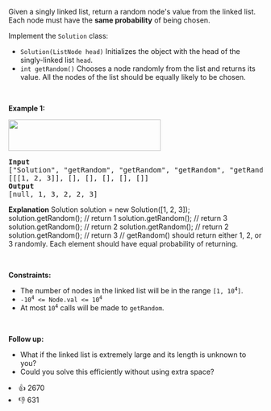<p>Given a singly linked list, return a random node's value from the linked list. Each node must have the <strong>same probability</strong> of being chosen.</p>

<p>Implement the <code>Solution</code> class:</p>

<ul> 
 <li><code>Solution(ListNode head)</code> Initializes the object with the head of the singly-linked list <code>head</code>.</li> 
 <li><code>int getRandom()</code> Chooses a node randomly from the list and returns its value. All the nodes of the list should be equally likely to be chosen.</li> 
</ul>

<p>&nbsp;</p> 
<p><strong class="example">Example 1:</strong></p> 
<img alt="" src="https://assets.leetcode.com/uploads/2021/03/16/getrand-linked-list.jpg" style="width: 302px; height: 62px;" /> 
<pre>
<strong>Input</strong>
["Solution", "getRandom", "getRandom", "getRandom", "getRandom", "getRandom"]
[[[1, 2, 3]], [], [], [], [], []]
<strong>Output</strong>
[null, 1, 3, 2, 2, 3]
</pre>

<strong>Explanation</strong>
Solution solution = new Solution([1, 2, 3]);
solution.getRandom(); // return 1
solution.getRandom(); // return 3
solution.getRandom(); // return 2
solution.getRandom(); // return 2
solution.getRandom(); // return 3
// getRandom() should return either 1, 2, or 3 randomly. Each element should have equal probability of returning.
</pre>

<p>&nbsp;</p> 
<p><strong>Constraints:</strong></p>

<ul> 
 <li>The number of nodes in the linked list will be in the range <code>[1, 10<sup>4</sup>]</code>.</li> 
 <li><code>-10<sup>4</sup> &lt;= Node.val &lt;= 10<sup>4</sup></code></li> 
 <li>At most <code>10<sup>4</sup></code> calls will be made to <code>getRandom</code>.</li> 
</ul>

<p>&nbsp;</p> 
<p><strong>Follow up:</strong></p>

<ul> 
 <li>What if the linked list is extremely large and its length is unknown to you?</li> 
 <li>Could you solve this efficiently without using extra space?</li> 
</ul>

<div><li>👍 2670</li><li>👎 631</li></div>